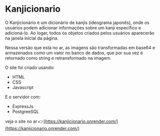# Kanjicionario

O Kanjicionário é um dicionário de kanjis (ideograma japonês), onde os usuários podem adicionar informações sobre um kanji específico e adicioná-lo. Ao logar, todos os objetos criados pelos usuários aparecerão na janela inicial da página.

Nessa versão que está no ar, as imagens são transformadas em base64 e armazenados como um valor no banco de dados, que por sua vez é retornado como string e retransformado na imagem.
 
O site foi criado usando:
* HTML
* CSS
* Javascript

E o servidor com:
* ExpressJs
* PostgreeSQL


veja o site no ar 👉[https://kanjicionario.onrender.com/](https://kanjicionario.onrender.com/)
